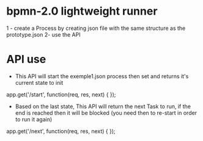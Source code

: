 # bpmn-2.0 lightweight runner
1 - create a  Process by creating json file with the same structure as the prototype.json
2- use the API

# API use


- This API will start the exemple1.json process then set and returns it's current state to init

app.get('/start', function(req, res, next) {
});



- Based  on the last state, This API will return the next Task to run, if the end is reached then it will be blocked (you need then to re-start in order to run it again)

app.get('/next', function(req, res, next) {
});
